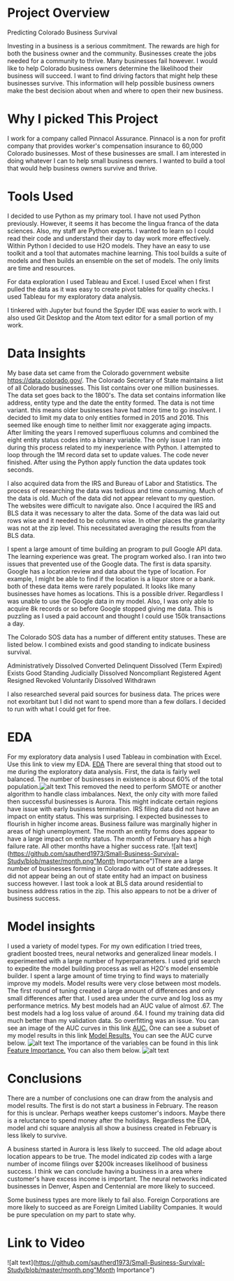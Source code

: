 # Project Overview

Predicting Colorado Business Survival

Investing in a business is a serious commitment. The rewards are high for both the business owner and the community. Businesses create the jobs needed for a community to thrive. Many businesses fail however. I would like to help Colorado business owners determine the likelihood their business will succeed. I want to find driving factors that might help these businesses survive. This information will help possible business owners make the best decision about when and where to open their new business.

# Why I picked This Project
I work for a company called Pinnacol Assurance. Pinnacol is a non for profit company that provides worker's compensation insurance to 60,000 Colorado businesses. Most of these businesses are small. I am interested in doing whatever I can to help small business owners. I wanted to build a tool that would help business owners survive and thrive.

# Tools Used
I decided to use Python as my primary tool. I have not used Python previously. However, it seems it has become the lingua franca of the data sciences. Also, my staff are Python experts. I wanted to learn so I could read their code and understand their day to day work more effectively. Within Python I decided to use H2O models. They have an easy to use toolkit and a tool that automates machine learning. This tool builds a suite of models and then builds an ensemble on the set of models. The only limits are time and resources.

For data exploration I used Tableau and Excel. I used Excel when I first pulled the data as it was easy to create pivot tables for quality checks. I used Tableau for my exploratory data analysis.

I tinkered with Jupyter but found the Spyder IDE was easier to work with. I also used Git Desktop and the Atom text editor for a small portion of my work.

# Data Insights
My base data set came from the Colorado government website https://data.colorado.gov/. The Colorado Secretary of State maintains a list of all Colorado businesses. This list contains over one million businesses. The data set goes back to the 1800's. The data set contains information like address, entity type and the date the entity formed. The data is not time variant. this means older businesses have had more time to go insolvent. I decided to limit my data to only entities formed in 2015 and 2016. This seemed like enough time to neither limit nor exaggerate aging impacts. After limiting the years I removed superfluous columns and combined the eight entity status codes into a binary variable. The only issue I ran into during this process related to my inexperience with Python. I attempted to loop through the 1M record data set to update values. The code never finished. After using the Python apply function the data updates took seconds.

I also acquired data from the IRS and Bureau of Labor and Statistics. The process of researching the data was tedious and time consuming. Much of the data is old. Much of the data did not appear relevant to my question. The websites were difficult to navigate also. Once I acquired the IRS and BLS data it was necessary to alter the data. Some of the data was laid out rows wise and it needed to be columns wise. In other places the granularity was not at the zip level. This necessitated averaging the results from the BLS data.

I spent a large amount of time building an program to pull Google API data. The learning experience was great. The program worked also. I ran into two issues that prevented use of the Google data. The first is data sparsity. Google has a location review and data about the type of location. For example, I might be able to find if the location is a liquor store or a bank. both of these data items were rarely populated. It looks like many businesses have homes as locations. This is a possible driver. Regardless I was unable to use the Google data in my model. Also, I was only able to acquire 8k records or so before Google stopped giving me data. This is puzzling as I used a paid account and thought I could use 150k transactions a day.

The Colorado SOS data has a number of different entity statuses. These are listed below. I combined exists and good standing to indicate business survival.

Administratively Dissolved
Converted
Delinquent
Dissolved (Term Expired)
Exists
Good Standing
Judicially Dissolved
Noncompliant
Registered Agent Resigned
Revoked
Voluntarily Dissolved
Withdrawn

I also researched several paid sources for business data. The prices were not exorbitant but I did not want to spend more than a few dollars. I decided to run with what I could get for free.

# EDA
For my exploratory data analysis I used Tableau in combination with Excel. Use this link to view my EDA. <a href="https://github.com/sautherd1973/python/blob/master/EDA.pdf" rel="nofollow"> EDA</a> There are several thing that stood out to me during the exploratory data analysis. First, the data is fairly well balanced. The number of businesses in existence is about 60% of the total population.![alt text](https://github.com/sautherd1973/Small-Business-Survival-Study/blob/master/balance.png "Balance") This removed the need to perform SMOTE or another algorithm to handle class imbalances. Next, the only city with more failed then successful businesses is Aurora. This might indicate certain regions have issue with early business termination. IRS filing data did not have an impact on entity status. This was surprising. I expected businesses to flourish in higher income areas. Business failure was marginally higher in areas of high unemployment. The month an entity forms does appear to have a large impact on entity status. The month of February has a high failure rate. All other months have a higher success rate. ![alt text](https://github.com/sautherd1973/Small-Business-Survival-Study/blob/master/month.png"Month Importance")There are a large number of businesses forming in Colorado with out of state addresses. It did not appear being an out of state entity had an impact on business success however. I last took a look at BLS data around residential to business address ratios in the zip. This also appears to not be a driver of business success.

# Model insights

I used a variety of model types. For my own edification I tried trees, gradient boosted trees, neural networks and generalized linear models. I experimented with a large number of hyperparameters. I used grid search to expedite the model building process as well as H2O's model ensemble builder. I spent a large amount of time trying to find ways to materially improve my models. Model results were very close between most models. The first round of tuning created a large amount of differences and only small differences after that. I used area under the curve and log loss as my performance metrics. My best models had an AUC value of almost .67. The best models had a log loss value of around .64. I found my training data did much better than my validation data. So overfitting was an issue. You can see an image of the AUC curves in this link  <a href="hhttps://github.com/sautherd1973/python/blob/master/auc.gi" rel="nofollow"> AUC.</a> One can see a subset of my model results in this link <a href="https://github.com/sautherd1973/python/blob/master/model%20performance.xlsx" rel="nofollow"> Model Results.</a>
You can see the AUC curve below.
![alt text](https://github.com/sautherd1973/Small-Business-Survival-Study/blob/master/auc1.png " AUC")
The importance of the variables can be found in this link <a href="https://github.com/sautherd1973/python/blob/master/importance.gif" rel="nofollow"> Feature Importance.</a> You can also them below.
![alt text](https://github.com/sautherd1973/Small-Business-Survival-Study/blob/master/import1.png "Variable Importance")


# Conclusions
There are a number of conclusions one can draw from the analysis and model results. The first is do not start a business in February. The reason for this is unclear. Perhaps weather keeps customer's indoors. Maybe there is a reluctance to spend money after the holidays. Regardless the EDA, model and chi square analysis all show a business created in February is less likely to survive.

A business started in Aurora is less likely to succeed. The old adage about location appears to be true. The model indicated zip codes with a large number of income filings over $200k increases likelihood of business success. I think we can conclude having a business in a area where customer's have excess income is important. The neural networks indicated businesses in Denver, Aspen and Centennial are more likely to succeed.

Some business types are more likely to fail also. Foreign Corporations are more likely to succeed as are Foreign Limited Liability Companies. It would be pure speculation on my part to state why.

# Link to Video
![alt text](https://github.com/sautherd1973/Small-Business-Survival-Study/blob/master/month.png"Month Importance")
